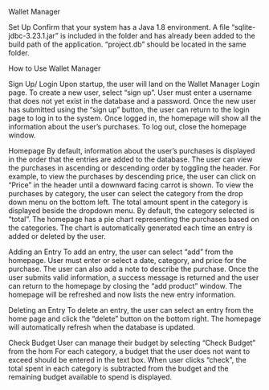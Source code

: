 Wallet Manager

Set Up
Confirm that your system has a Java 1.8 environment. 
A file “sqlite-jdbc-3.23.1.jar” is included in the folder and has already been added to the build path of the application.
“project.db” should be located in the same folder.

How to Use Wallet Manager

Sign Up/ Login
Upon startup, the user will land on the Wallet Manager Login page. To create a new user, select “sign up”.
User must enter a username that does not yet exist in the database and a password. Once the new user has submitted using the “sign up” button, the user can return to the login page to log in to the system.
Once logged in, the homepage will show all the information about the user’s purchases.
To log out, close the homepage window.

Homepage
By default, information about the user’s purchases is displayed in the order that the entries are added to the database. The user can view the purchases in ascending or descending order by toggling the header. For example, to view the purchases by descending price, the user can click on “Price” in the header until a downward facing carrot is shown. 
To view the purchases by category, the user can select the category from the drop down menu on the bottom left. The total amount spent in the category is displayed beside the dropdown menu. By default, the category selected is “total”.
The homepage has a pie chart representing the purchases based on the categories. The chart is automatically generated each time an entry is added or deleted by the user.

Adding an Entry
To add an entry, the user can select “add” from the homepage.
User must enter or select a date, category, and price for the purchase. The user can also add a note to describe the purchase. Once the user submits valid information, a success message is returned and the user can return to the homepage by closing the “add product” window.
The homepage will be refreshed and now lists the new entry information.

Deleting an Entry
To delete an entry, the user can select an entry from the home page and click the “delete” button on the bottom right.
The homepage will automatically refresh when the database is updated. 

Check Budget
User can manage their budget by selecting “Check Budget” from the hom
For each category, a budget that the user does not want to exceed should be entered in the text box.
When user clicks “check”, the total spent in each category is subtracted from the budget and the remaining budget available to spend is displayed. 


